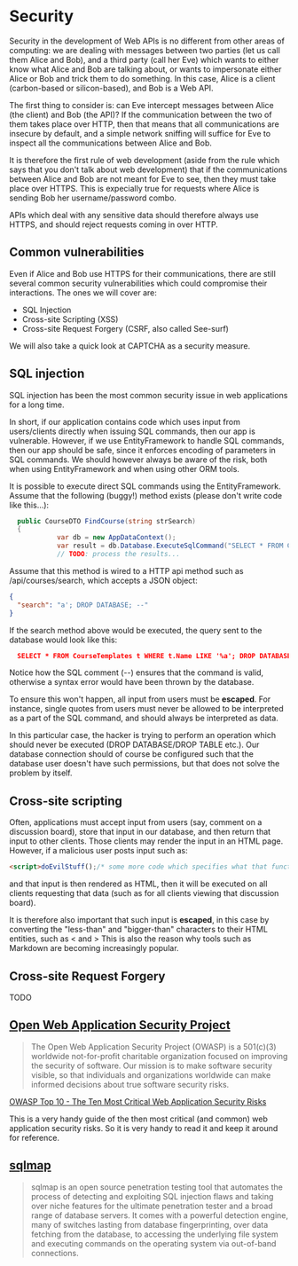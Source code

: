 # Security

Security in the development of Web APIs is no different from other areas of computing: we are dealing with messages between two parties (let us call them Alice and Bob), and a third party (call her Eve) which wants to either know what Alice and Bob are talking about, or wants to impersonate either Alice or Bob and trick them to do something. In this case, Alice is a client (carbon-based or silicon-based), and Bob is a Web API.

The first thing to consider is: can Eve intercept messages between Alice (the client) and Bob (the API)? If the communication between the two of them takes place over HTTP, then that means that all communications are insecure by default, and a simple network sniffing will suffice for Eve to inspect all the communications between Alice and Bob.

It is therefore the first rule of web development (aside from the rule which says that you don't talk about web development) that if the communications between Alice and Bob are not meant for Eve to see, then they must take place over HTTPS. This is expecially true for requests where Alice is sending Bob her username/password combo.

APIs which deal with any sensitive data should therefore always use HTTPS, and should reject requests coming in over HTTP.

## Common vulnerabilities

Even if Alice and Bob use HTTPS for their communications, there are still several common security vulnerabilities which could compromise their interactions. The ones we will cover are:

* SQL Injection
* Cross-site Scripting (XSS)
* Cross-site Request Forgery (CSRF, also called See-surf)

We will also take a quick look at CAPTCHA as a security measure.

## SQL injection

SQL injection has been the most common security issue in web applications for a long time.

In short, if our application contains code which uses input from users/clients directly when issuing SQL commands, then our app is vulnerable. However, if we use EntityFramework to handle SQL commands, then our app should be safe, since it enforces encoding of parameters in SQL commands. We should however always be aware of the risk, both when using EntityFramework and when using other ORM tools.

It is possible to execute direct SQL commands using the EntityFramework. Assume that the following (buggy!) method exists (please don't write code like this...):

```c#
  public CourseDTO FindCourse(string strSearch)
  {
			var db = new AppDataContext();
			var result = db.Database.ExecuteSqlCommand("SELECT * FROM CourseTemplates t WHERE t.Name LIKE '%" + strSearch + "%'");
			// TODO: process the results...
```
Assume that this method is wired to a HTTP api method such as /api/courses/search, which accepts a JSON object:

```json
{
  "search": "a'; DROP DATABASE; --"
}
```
If the search method above would be executed, the query sent to the database would look like this:

```json
  SELECT * FROM CourseTemplates t WHERE t.Name LIKE '%a'; DROP DATABASE; --%'
```
Notice how the SQL comment (--) ensures that the command is valid, otherwise a syntax error would have been thrown by the database.

To ensure this won't happen, all input from users must be __escaped__. For instance, single quotes from users must never be allowed to be interpreted as a part of the SQL command, and should always be interpreted as data.

In this particular case, the hacker is trying to perform an operation which should never be executed (DROP DATABASE/DROP TABLE etc.). Our database connection should of course be configured such that the database user doesn't have such permissions, but that does not solve the problem by itself.


## Cross-site scripting

Often, applications must accept input from users (say, comment on a discussion board), store that input in our database, and then return that input to other clients. Those clients may render the input in an HTML page. However, if a malicious user posts input such as:

```HTML
<script>doEvilStuff();/* some more code which specifies what that function does */</script>;
```

and that input is then rendered as HTML, then it will be executed on all clients requesting that data (such as for all clients viewing that discussion board).

It is therefore also important that such input is __escaped__, in this case by converting the "less-than" and "bigger-than" characters to their HTML entities, such as &lt; and &gt; This is also the reason why tools such as Markdown are becoming increasingly popular.

## Cross-site Request Forgery

TODO

## [Open Web Application Security Project](https://www.owasp.org/index.php/Main_Page)

> The Open Web Application Security Project (OWASP) is a 501(c)(3) worldwide
> not-for-profit charitable organization focused on improving the security of
> software. Our mission is to make software security visible, so that individuals
> and organizations worldwide can make informed decisions about true software
> security risks.

[OWASP Top 10 - The Ten Most Critical Web Application Security Risks](http://owasptop10.googlecode.com/files/OWASP%20Top%2010%20-%202013.pdf)

This is a very handy guide of the then most critical (and common) web application
security risks. So it is very handy to read it and keep it around for reference.

## [sqlmap](http://sqlmap.org/)

> sqlmap is an open source penetration testing tool that automates the
> process of detecting and exploiting SQL injection flaws and taking over
> niche features for the ultimate penetration tester and a broad range
> of database servers. It comes with a powerful detection engine, many
> of switches lasting from database fingerprinting, over data fetching
> from the database, to accessing the underlying file system and executing
> commands on the operating system via out-of-band connections.

